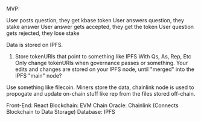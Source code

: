 MVP:

User posts question, they get kbase token
User answers question, they stake answer
User answer gets accepted, they get the token
User question gets rejected, they lose stake

Data is stored on IPFS. 



1. Store tokenURIs that point to something like IPFS
With Qs, As, Rep, Etc
Only change tokenURIs when governance passes or something. 
Your edits and changes are stored on your IPFS node, until "merged" into the IPFS "main" node? 

Use something like filecoin. Miners store the data, chainlink node is used to propogate and update on-chain stuff like rep from the files stored off-chain. 

Front-End: React
Blockchain: EVM Chain
Oracle: Chainlink (Connects Blockchain to Data Storage)
Database: IPFS
